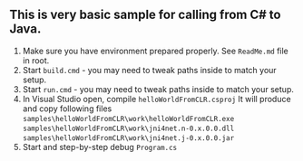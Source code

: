 This is very basic sample for calling from C# to Java.
---

1) Make sure you have environment prepared properly. See `ReadMe.md` file in root.
2) Start `build.cmd` - you may need to tweak paths inside to match your setup.
3) Start `run.cmd` - you may need to tweak paths inside to match your setup.
4) In Visual Studio open, compile `helloWorldFromCLR.csproj`
	It will produce and copy following files
    `samples\helloWorldFromCLR\work\helloWorldFromCLR.exe`
    `samples\helloWorldFromCLR\work\jni4net.n-0.x.0.0.dll`
    `samples\helloWorldFromCLR\work\jni4net.j-0.x.0.0.jar`
5) Start and step-by-step debug `Program.cs`